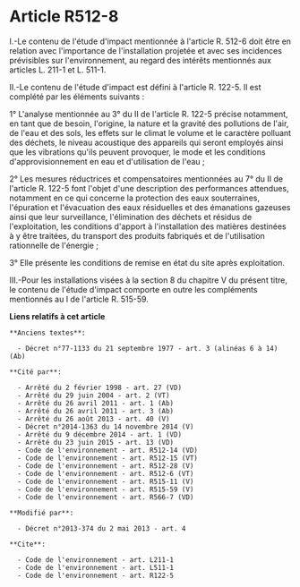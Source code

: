 # Article R512-8

I.-Le contenu de l'étude d'impact mentionnée à l'article R. 512-6 doit être en relation avec l'importance de l'installation
projetée et avec ses incidences prévisibles sur l'environnement, au regard des intérêts mentionnés aux articles L. 211-1 et
L. 511-1. 

II.-Le contenu de l'étude d'impact est défini à l'article R. 122-5. Il est complété par les éléments suivants : 

1° L'analyse mentionnée au 3° du II de l'article R. 122-5 précise notamment, en tant que de besoin, l'origine, la nature et
la gravité des pollutions de l'air, de l'eau et des sols, les effets sur le climat le volume et le caractère polluant des
déchets, le niveau acoustique des appareils qui seront employés ainsi que les vibrations qu'ils peuvent provoquer, le mode et
les conditions d'approvisionnement en eau et d'utilisation de l'eau ; 

2° Les mesures réductrices et compensatoires mentionnées au 7° du II de l'article R. 122-5 font l'objet d'une description des
performances attendues, notamment en ce qui concerne la protection des eaux souterraines, l'épuration et l'évacuation des
eaux résiduelles et des émanations gazeuses ainsi que leur surveillance, l'élimination des déchets et résidus de
l'exploitation, les conditions d'apport à l'installation des matières destinées à y être traitées, du transport des produits
fabriqués et de l'utilisation rationnelle de l'énergie ; 

3° Elle présente les conditions de remise en état du site après exploitation. 

III.-Pour les installations visées à la section 8 du chapitre V du présent titre, le contenu de l'étude d'impact comporte en
outre les compléments mentionnés au I de l'article R. 515-59.

**Liens relatifs à cet article**

	**Anciens textes**:

	  - Décret n°77-1133 du 21 septembre 1977 - art. 3 (alinéas 6 à 14) (Ab)

	**Cité par**:

	  - Arrêté du 2 février 1998 - art. 27 (VD)
	  - Arrêté du 29 juin 2004 - art. 2 (VT)
	  - Arrêté du 26 avril 2011 - art. 1 (Ab)
	  - Arrêté du 26 avril 2011 - art. 3 (Ab)
	  - Arrêté du 26 août 2013 - art. 40 (V)
	  - Décret n°2014-1363 du 14 novembre 2014 (V)
	  - Arrêté du 9 décembre 2014 - art. 1 (VD)
	  - Arrêté du 23 juin 2015 - art. 13 (VD)
	  - Code de l'environnement - art. R512-14 (VD)
	  - Code de l'environnement - art. R512-15 (VT)
	  - Code de l'environnement - art. R512-28 (V)
	  - Code de l'environnement - art. R512-6 (VT)
	  - Code de l'environnement - art. R515-11 (V)
	  - Code de l'environnement - art. R515-59 (V)
	  - Code de l'environnement - art. R566-7 (VD)

	**Modifié par**:

	  - Décret n°2013-374 du 2 mai 2013 - art. 4

	**Cite**:

	  - Code de l'environnement - art. L211-1
	  - Code de l'environnement - art. L511-1
	  - Code de l'environnement - art. R122-5
